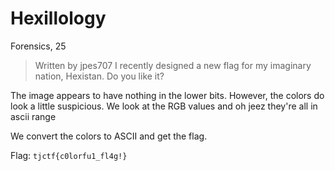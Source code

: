 # Hexillology
Forensics, 25

>  Written by jpes707
>  I recently designed a new flag for my imaginary nation, Hexistan. Do you like it?

The image appears to have nothing in the lower bits. However, the colors do look a little suspicious. We look at the RGB values and oh jeez they're all in ascii range

We convert the colors to ASCII and get the flag.

Flag: `tjctf{c0lorfu1_fl4g!}`